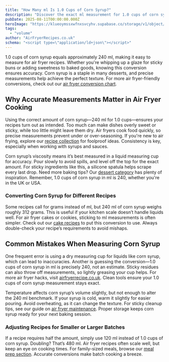 ```yaml
---
title: "How Many ml Is 1.0 Cups of Corn Syrup?"
description: "Discover the exact ml measurement for 1.0 cups of corn syrup with our easy conversion guide—perfect for air fryer recipes!"
pubDate: 2025-08-11T00:00:00.000Z
heroImage: "https://klueoymssxwfnxsvcyhv.supabase.co/storage/v1/object/public/md/how-many-ml-is-1-cups-corn-syrup-e33c71c9.webp"
tags:
  - "volume"
author: "AirFryerRecipes.co.uk"
schema: "<script type=\"application/ld+json\"></script>"
---
```


<p>1.0 cups of corn syrup equals approximately 240 ml, making it easy to measure for air fryer recipes. Whether you're whipping up a glaze for sticky buns or adding sweetness to baked goods, knowing this conversion ensures accuracy. Corn syrup is a staple in many desserts, and precise measurements help achieve the perfect texture. For more air fryer-friendly conversions, check out our <a href=https://www.airfryerrecipe.co.uk/air-fryer-conversion-chart>air fryer conversion chart</a>.</p>  

<h2>Why Accurate Measurements Matter in Air Fryer Cooking</h2>  
<p>Using the correct amount of corn syrup—240 ml for 1.0 cups—ensures your recipes turn out as intended. Too much can make dishes overly sweet or sticky, while too little might leave them dry. Air fryers cook food quickly, so precise measurements prevent under or over-seasoning. If you're new to air frying, explore our <a href=https://www.airfryerrecipe.co.uk/recipes>recipe collection</a> for foolproof ideas. Consistency is key, especially when working with syrups and sauces.</p>  

<p>Corn syrup’s viscosity means it’s best measured in a liquid measuring cup for accuracy. Pour slowly to avoid spills, and level off the top for the exact amount. For sticky ingredients like this, a silicone spatula helps scrape every last drop. Need more baking tips? Our <a href=https://www.airfryerrecipe.co.uk/recipe-category/dessert>dessert category</a> has plenty of inspiration. Remember, 1.0 cups of corn syrup in ml is 240, whether you're in the UK or USA.</p>  

<h3>Converting Corn Syrup for Different Recipes</h3>  
<p>Some recipes call for grams instead of ml, but 240 ml of corn syrup weighs roughly 312 grams. This is useful if your kitchen scale doesn’t handle liquids well. For air fryer cakes or cookies, sticking to ml measurements is often simpler. Check out our <a href=https://www.airfryerrecipe.co.uk/recipe-category/cakes>cake recipes</a> to put this conversion to use. Always double-check your recipe’s requirements to avoid mishaps.</p>  

<h2>Common Mistakes When Measuring Corn Syrup</h2>  
<p>One frequent error is using a dry measuring cup for liquids like corn syrup, which can lead to inaccuracies. Another is guessing the conversion—1.0 cups of corn syrup in ml is precisely 240, not an estimate. Sticky residues can also throw off measurements, so lightly greasing your cup helps. For more air fryer hacks, visit <a href=https://www.airfryerrecipe.co.uk>airfryerrecipe.co.uk</a>. Clean tools ensure your 1.0 cups of corn syrup measurement stays exact.</p>  

<p>Temperature affects corn syrup’s volume slightly, but not enough to alter the 240 ml benchmark. If your syrup is cold, warm it slightly for easier pouring. Avoid overheating, as it can change the texture. For sticky cleanup tips, see our guide on <a href=https://www.airfryerrecipe.co.uk/air-fryer-cleaner>air fryer maintenance</a>. Proper storage keeps corn syrup ready for your next baking session.</p>  

<h3>Adjusting Recipes for Smaller or Larger Batches</h3>  
<p>If a recipe requires half the amount, simply use 120 ml instead of 1.0 cups of corn syrup. Doubling? That’s 480 ml. Air fryer recipes often scale well, but keep an eye on cooking times. For family-sized meals, browse our <a href=https://www.airfryerrecipe.co.uk/recipe-category/meal-prep>meal prep section</a>. Accurate conversions make batch cooking a breeze.</p>